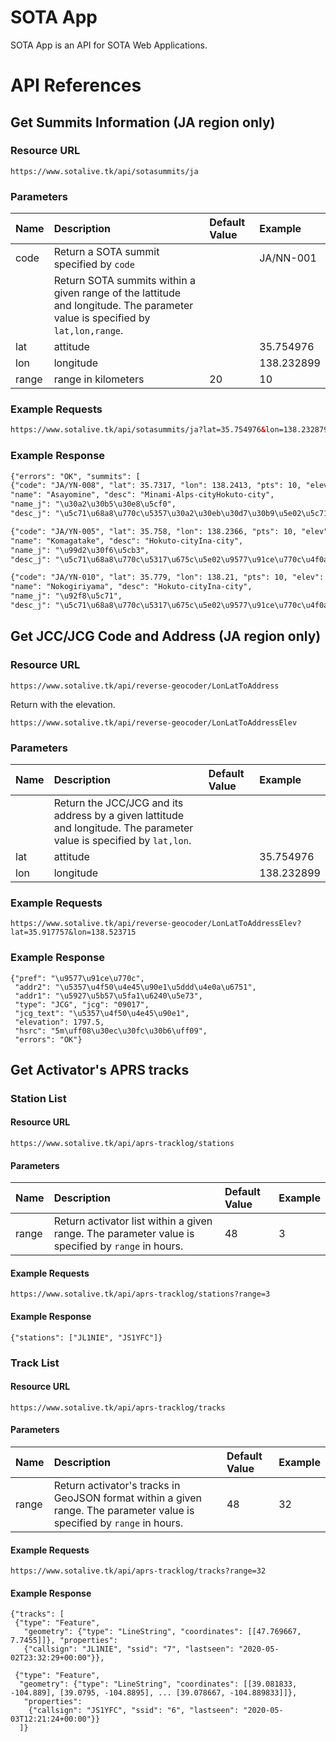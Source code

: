 # SOTA App
SOTA App is an API for SOTA Web Applications.

# API References
## Get Summits Information (JA region only)
### Resource URL
```
https://www.sotalive.tk/api/sotasummits/ja
```
### Parameters
Name | Description |Default Value|Example  
:----|:------------|:------------|:---------
code | Return a SOTA summit specified by `code`        | | JA/NN-001|
<br> | Return SOTA summits within a given range of the lattitude and longitude. The parameter value is specified by `lat,lon,range`.
lat | attitude | | 35.754976
lon | longitude | | 138.232899
range| range in kilometers| 20 | 10

### Example Requests
```html
https://www.sotalive.tk/api/sotasummits/ja?lat=35.754976&lon=138.232879&range=5
```
### Example Response
```html
{"errors": "OK", "summits": [
{"code": "JA/YN-008", "lat": 35.7317, "lon": 138.2413, "pts": 10, "elev": 2799.0,
"name": "Asayomine", "desc": "Minami-Alps-cityHokuto-city",
"name_j": "\u30a2\u30b5\u30e8\u5cf0",
"desc_j": "\u5c71\u68a8\u770c\u5357\u30a2\u30eb\u30d7\u30b9\u5e02\u5c71\u68a8\u770c\u5317\u675c\u5e02"},

{"code": "JA/YN-005", "lat": 35.758, "lon": 138.2366, "pts": 10, "elev": 2967.0,
"name": "Komagatake", "desc": "Hokuto-cityIna-city",
"name_j": "\u99d2\u30f6\u5cb3",
"desc_j": "\u5c71\u68a8\u770c\u5317\u675c\u5e02\u9577\u91ce\u770c\u4f0a\u90a3\u5e02"},

{"code": "JA/YN-010", "lat": 35.779, "lon": 138.21, "pts": 10, "elev": 2685.0,
"name": "Nokogiriyama", "desc": "Hokuto-cityIna-city",
"name_j": "\u92f8\u5c71",
"desc_j": "\u5c71\u68a8\u770c\u5317\u675c\u5e02\u9577\u91ce\u770c\u4f0a\u90a3\u5e02"}]}
```
## Get JCC/JCG Code and Address (JA region only)
### Resource URL
```
https://www.sotalive.tk/api/reverse-geocoder/LonLatToAddress
```
Return with the elevation.
```
https://www.sotalive.tk/api/reverse-geocoder/LonLatToAddressElev
```
### Parameters
Name | Description |Default Value|Example  
:----|:------------|:------------|:---------
<br>| Return the JCC/JCG and its address by a given lattitude and longitude. The parameter value is specified by `lat,lon`.
lat | attitude | | 35.754976
lon | longitude | | 138.232899

### Example Requests
```
https://www.sotalive.tk/api/reverse-geocoder/LonLatToAddressElev?lat=35.917757&lon=138.523715
```
### Example Response
```
{"pref": "\u9577\u91ce\u770c",
 "addr2": "\u5357\u4f50\u4e45\u90e1\u5ddd\u4e0a\u6751",
 "addr1": "\u5927\u5b57\u5fa1\u6240\u5e73",
 "type": "JCG", "jcg": "09017",
 "jcg_text": "\u5357\u4f50\u4e45\u90e1",
 "elevation": 1797.5,
 "hsrc": "5m\uff08\u30ec\u30fc\u30b6\uff09",
 "errors": "OK"}
```
## Get Activator's APRS tracks
### Station List
#### Resource URL
```
https://www.sotalive.tk/api/aprs-tracklog/stations
```
#### Parameters
Name | Description |Default Value|Example  
:----|:------------|:------------|:---------
range| Return activator list within a given range. The parameter value is specified by `range` in hours. | 48 | 3

#### Example Requests
```
https://www.sotalive.tk/api/aprs-tracklog/stations?range=3
```
#### Example Response
```
{"stations": ["JL1NIE", "JS1YFC"]}
```
### Track List
#### Resource URL
```
https://www.sotalive.tk/api/aprs-tracklog/tracks
```
#### Parameters
Name | Description |Default Value|Example  
:----|:------------|:------------|:---------
range| Return activator's tracks in GeoJSON format within a given range. The parameter value is specified by `range` in hours. | 48 | 32

#### Example Requests
```
https://www.sotalive.tk/api/aprs-tracklog/tracks?range=32
```
#### Example Response
```
{"tracks": [
 {"type": "Feature",
   "geometry": {"type": "LineString", "coordinates": [[47.769667, 7.7455]]}, "properties":
   {"callsign": "JL1NIE", "ssid": "7", "lastseen": "2020-05-02T23:32:29+00:00"}},

 {"type": "Feature",
  "geometry": {"type": "LineString", "coordinates": [[39.081833, -104.889], [39.0795, -104.8895], ... [39.078667, -104.889833]]},
   "properties":
    {"callsign": "JS1YFC", "ssid": "6", "lastseen": "2020-05-03T12:21:24+00:00"}}
  ]}  
```
